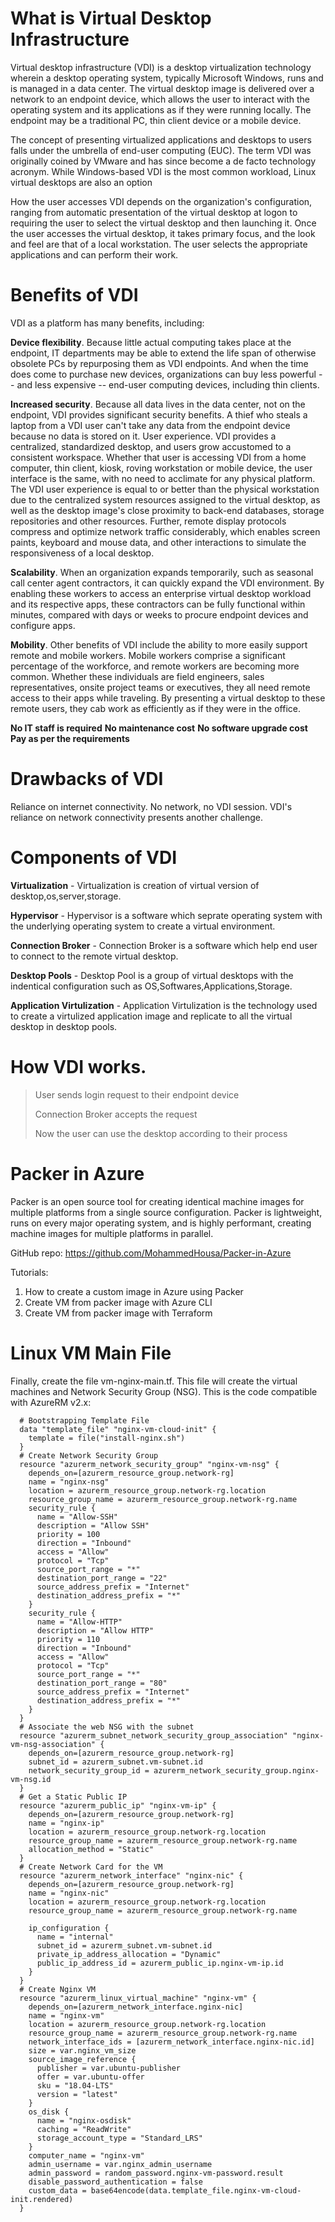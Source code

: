 # What is Virtual Desktop Infrastructure

Virtual desktop infrastructure (VDI) is a desktop virtualization technology wherein a desktop operating system, typically Microsoft Windows, runs and is managed in a data center. The virtual desktop image is delivered over a network to an endpoint device, which allows the user to interact with the operating system and its applications as if they were running locally. The endpoint may be a traditional PC, thin client device or a mobile device.

The concept of presenting virtualized applications and desktops to users falls under the umbrella of end-user computing (EUC). The term VDI was originally coined by VMware and has since become a de facto technology acronym. While Windows-based VDI is the most common workload, Linux virtual desktops are also an option

How the user accesses VDI depends on the organization's configuration, ranging from automatic presentation of the virtual desktop at logon to requiring the user to select the virtual desktop and then launching it. Once the user accesses the virtual desktop, it takes primary focus, and the look and feel are that of a local workstation. The user selects the appropriate applications and can perform their work.

# Benefits of VDI

VDI as a platform has many benefits, including:

**Device flexibility**. Because little actual computing takes place at the endpoint, IT departments may be able to extend the life span of otherwise obsolete PCs by repurposing them as VDI endpoints. And when the time does come to purchase new devices, organizations can buy less powerful -- and less expensive -- end-user computing devices, including thin clients.

**Increased security**. Because all data lives in the data center, not on the endpoint, VDI provides significant security benefits. A thief who steals a laptop from a VDI user can't take any data from the endpoint device because no data is stored on it.
User experience. VDI provides a centralized, standardized desktop, and users grow accustomed to a consistent workspace. Whether that user is accessing VDI from a home computer, thin client, kiosk, roving workstation or mobile device, the user interface is the same, with no need to acclimate for any physical platform.
The VDI user experience is equal to or better than the physical workstation due to the centralized system resources assigned to the virtual desktop, as well as the desktop image's close proximity to back-end databases, storage repositories and other resources. Further, remote display protocols compress and optimize network traffic considerably, which enables screen paints, keyboard and mouse data, and other interactions to simulate the responsiveness of a local desktop.

**Scalability**. When an organization expands temporarily, such as seasonal call center agent contractors, it can quickly expand the VDI environment. By enabling these workers to access an enterprise virtual desktop workload and its respective apps, these contractors can be fully functional within minutes, compared with days or weeks to procure endpoint devices and configure apps.

**Mobility**. Other benefits of VDI include the ability to more easily support remote and mobile workers. Mobile workers comprise a significant percentage of the workforce, and remote workers are becoming more common. Whether these individuals are field engineers, sales representatives, onsite project teams or executives, they all need remote access to their apps while traveling. By presenting a virtual desktop to these remote users, they cab work as efficiently as if they were in the office.

**No IT staff is required**
**No maintenance cost**
**No software upgrade cost**
**Pay as per the requirements**


# Drawbacks of VDI

Reliance on internet connectivity. No network, no VDI session. VDI's reliance on network connectivity presents another challenge.

# Components of VDI

**Virtualization** - Virtualization is creation of virtual version of desktop,os,server,storage.

**Hypervisor** -  Hypervisor is a software which seprate operating system with the underlying operating system to create a virtual environment.

**Connection Broker** - Connection Broker is a software which help end user to connect to the remote virtual desktop.

**Desktop Pools** -  Desktop Pool is a group of virtual desktops with the indentical configuration such as OS,Softwares,Applications,Storage.

**Application Virtulization** - Application Virtulization is the technology used to create a virtulized application image and replicate to all the virtual desktop in desktop pools.

# How VDI works.

> User sends login request to their endpoint device
> 
> Connection Broker accepts the request
> 
> Now the user can use the desktop according to their process


# Packer in Azure
Packer is an open source tool for creating identical machine images for multiple platforms from a single source configuration. Packer is lightweight, runs on every major operating system, and is highly performant, creating machine images for multiple platforms in parallel.

GitHub repo: https://github.com/MohammedHousa/Packer-in-Azure

Tutorials:
1. How to create a custom image in Azure using Packer
2. Create VM from packer image with Azure CLI
3. Create VM from packer image with Terraform

# Linux VM Main File

Finally, create the file vm-nginx-main.tf. This file will create the virtual machines and Network Security Group (NSG). This is the code compatible with AzureRM v2.x:

      # Bootstrapping Template File
      data "template_file" "nginx-vm-cloud-init" {
        template = file("install-nginx.sh")
      }
      # Create Network Security Group
      resource "azurerm_network_security_group" "nginx-vm-nsg" {
        depends_on=[azurerm_resource_group.network-rg]
        name = "nginx-nsg"
        location = azurerm_resource_group.network-rg.location
        resource_group_name = azurerm_resource_group.network-rg.name
        security_rule {
          name = "Allow-SSH"
          description = "Allow SSH"
          priority = 100
          direction = "Inbound"
          access = "Allow"
          protocol = "Tcp"
          source_port_range = "*"
          destination_port_range = "22"
          source_address_prefix = "Internet"
          destination_address_prefix = "*"
        }
        security_rule {
          name = "Allow-HTTP"
          description = "Allow HTTP"
          priority = 110
          direction = "Inbound"
          access = "Allow"
          protocol = "Tcp"
          source_port_range = "*"
          destination_port_range = "80"
          source_address_prefix = "Internet"
          destination_address_prefix = "*"
        }
      }
      # Associate the web NSG with the subnet
      resource "azurerm_subnet_network_security_group_association" "nginx-vm-nsg-association" {
        depends_on=[azurerm_resource_group.network-rg]
        subnet_id = azurerm_subnet.vm-subnet.id
        network_security_group_id = azurerm_network_security_group.nginx-vm-nsg.id
      }
      # Get a Static Public IP
      resource "azurerm_public_ip" "nginx-vm-ip" {
        depends_on=[azurerm_resource_group.network-rg]
        name = "nginx-ip"
        location = azurerm_resource_group.network-rg.location
        resource_group_name = azurerm_resource_group.network-rg.name
        allocation_method = "Static"
      }
      # Create Network Card for the VM
      resource "azurerm_network_interface" "nginx-nic" {
        depends_on=[azurerm_resource_group.network-rg]
        name = "nginx-nic"
        location = azurerm_resource_group.network-rg.location
        resource_group_name = azurerm_resource_group.network-rg.name

        ip_configuration {
          name = "internal"
          subnet_id = azurerm_subnet.vm-subnet.id
          private_ip_address_allocation = "Dynamic"
          public_ip_address_id = azurerm_public_ip.nginx-vm-ip.id
        }
      }
      # Create Nginx VM
      resource "azurerm_linux_virtual_machine" "nginx-vm" {
        depends_on=[azurerm_network_interface.nginx-nic]
        name = "nginx-vm"
        location = azurerm_resource_group.network-rg.location
        resource_group_name = azurerm_resource_group.network-rg.name
        network_interface_ids = [azurerm_network_interface.nginx-nic.id]
        size = var.nginx_vm_size
        source_image_reference {
          publisher = var.ubuntu-publisher
          offer = var.ubuntu-offer
          sku = "18.04-LTS"
          version = "latest"
        }
        os_disk {
          name = "nginx-osdisk"
          caching = "ReadWrite"
          storage_account_type = "Standard_LRS"
        }
        computer_name = "nginx-vm"
        admin_username = var.nginx_admin_username
        admin_password = random_password.nginx-vm-password.result
        disable_password_authentication = false
        custom_data = base64encode(data.template_file.nginx-vm-cloud-init.rendered)
      }

